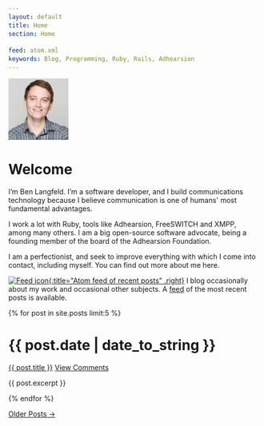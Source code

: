 ```yaml
---
layout: default
title: Home
section: Home

feed: atom.xml
keywords: Blog, Programming, Ruby, Rails, Adhearsion
---
```


<img class='inset right' src='/images/ben_langfeld.jpg' title='Ben Langfeld' alt='Photo of Ben Langfeld' width='120px' />

Welcome
=======

I’m Ben Langfeld. I’m a software developer, and I build communications technology because I believe communication is one of humans' most fundamental advantages.

I work a lot with Ruby, tools like Adhearsion, FreeSWITCH and XMPP, among many others. I am a big open-source software advocate, being a founding member of the board of the Adhearsion Foundation.

I am a perfectionist, and seek to improve everything with which I come into contact, including myself. You can find out more about me here.

[![Feed icon](/files/css/feed-icon-14x14.png){:title="Atom feed of recent posts" .right}][feed]
I blog occasionally about my work and occasional other subjects. A [feed][] of the most recent posts is available.

[feed]: /atom.xml

{% for post in site.posts limit:5 %}
<div class="section list">
  <h1>{{ post.date | date_to_string }}</h1>
  <p class="line">
  <a class="title" href="{{ post.url }}">{{ post.title }}</a>
  <a class="comments" href="{{ post.url }}#disqus_thread">View Comments</a>
  </p>
  <p class="excerpt">{{ post.excerpt }}</p>
</div>
{% endfor %}

<p><a href="past.html">Older Posts &rarr;</a></p>

<script type="text/javascript">
//<![CDATA[
(function() {
    var links = document.getElementsByTagName('a');
    var query = '?';
    for(var i = 0; i < links.length; i++) {
      if(links[i].href.indexOf('#disqus_thread') >= 0) {
        query += 'url' + i + '=' + encodeURIComponent(links[i].href) + '&';
      }
    }
    document.write('<script charset="utf-8" type="text/javascript" src="http://disqus.com/forums/structure-and-process/get_num_replies.js' + query + '"></' + 'script>');
  })();
//]]>
</script>
